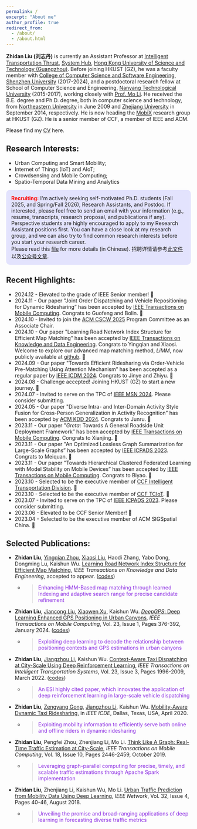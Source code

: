 ```yaml
---
permalink: /
excerpt: "About me"
author_profile: true
redirect_from: 
  - /about/
  - /about.html
---
```


<!--简单地从Emojipedia https://emojipedia.org/ 等来源复制表情符号并将其粘贴到文档中-->

**Zhidan Liu (刘志丹)** is currently an Assistant Professor at [Intelligent Transportation Thrust](https://www.hkust-gz.edu.cn/academics/hubs-and-thrust-areas/systems-hub/intelligent-transportation/), [System Hub](https://www.hkust-gz.edu.cn/academics/hubs-and-thrust-areas/systems-hub/), [Hong Kong University of Science and Technology (Guangzhou)](https://www.hkust-gz.edu.cn/). Before joining HKUST (GZ), he was a faculty member with [College of Computer Science and Software Engineering](http://csse.szu.edu.cn/cn/), [Shenzhen University](http://www.szu.edu.cn/) (2017-2024), and a postdoctoral research fellow at School of Computer Science and Engineering, [Nanyang Technological University](https://www.ntu.edu.sg/) (2015-2017), working closely with [Prof. Mo Li](https://cse.hkust.edu.hk/~lim/). He received the B.E. degree and Ph.D. degree, both in computer science and technology, from [Northeastern University](http://english.neu.edu.cn/) in June 2009 and [Zhejiang University](http://www.zju.edu.cn/english/) in September 2014, respectively. He is now heading the [MobiX](./group.md) research group at HKUST (GZ). He is a senior member of CCF, a member of IEEE and ACM.

Please find my [CV](/files/CV-ZhidanLiu.pdf) here.

<!--
**Zhidan Liu (刘志丹)** is currently an Associate Professor (tenured) in [College of Computer Science and Software Engineering](http://csse.szu.edu.cn/cn/), [Shenzhen University](http://www.szu.edu.cn/). He received the B.E. degree in Computer Science and Technology from [Northeastern University](http://english.neu.edu.cn/) in June 2009, and the Ph.D. degree in Computer Science and Technology from [Zhejiang University](http://www.zju.edu.cn/english/) in September 2014. Before joining Shenzhen University, he was a postdoctoral research fellow in the School of Computer Science and Engineering, [Nanyang Technological University](), Singapore, where he worked in the Wireless And Networked Distributed Sensing ([WANDS](http://wands.sg/)) group with [Prof. Mo Li](http://www3.ntu.edu.sg/home/limo/). He is now heading the **Big Data and Urban Computing (BDUC)** research group in Shenzhen University. He is a senior member of CCF, a member of IEEE and ACM.

Please find my [CV](/files/resume-ZhidanLiu.pdf) here. 访问[中文版主页](https://csse.szu.edu.cn/pages/user/index?id=762).
-->

## Research Interests:

* Urban Computing and Smart Mobility; 
* Internet of Things (IoT) and AIoT; 
* Crowdsensing and Mobile Computing; 
* Spatio-Temporal Data Mining and Analytics

<style>
p.highlight {
  background-color: rgba(0, 0, 255, 0.1);
  padding: 1em;
  border-radius: 10px;
}
</style>

<p class="highlight">
<b><font color="red">Recruiting:</font></b> I'm actively seeking self-motivated Ph.D. students (Fall 2025, and Spring/Fall 2026), Research Assistants, and Postdoc. If interested, please feel free to send an email with your information (e.g., resume, transcripts, research proposal, and publications if any). Perspective students are highly encouraged to apply to my Research Assistant positions first. You can have a close look at my research group, and we can also try to find common research interests before you start your research career.
<br>
Please read this <a href="/files/recruitment.pdf">file</a> for more details (in Chinese). 招聘详情请参考<a href="/files/recruitment.pdf">此文件</a>以及<a href="https://mp.weixin.qq.com/s/kGbDvr4dETnFxBlCPOQ3vg">公众号文章</a>. 
</p>


## Recent Highlights:
* 2024.12 - Elevated to the grade of IEEE Senior member! 🤪
* 2024.11 - Our paper "Joint Order Dispatching and Vehicle Repositioning for Dynamic Ridesharing” has been accepted by [IEEE Transactions on Mobile Computing](https://ieeexplore.ieee.org/xpl/RecentIssue.jsp?punumber=7755). Congrats to Guofeng and Bolin. 🎉
* 2024.10 - Invited to join the [ACM CSCW 2025](https://cscw.acm.org/2025/) Program Committee as an Associate Chair.
* 2024.10 - Our paper "Learning Road Network Index Structure for Efficient Map Matching” has been accepted by [IEEE Transactions on Knowledge and Data Engineering](https://ieeexplore.ieee.org/xpl/RecentIssue.jsp?punumber=69). Congrats to Yingqian and Xiaosi. Welcome to explore our advanced map matching method, _LiMM_, now publicly available at [github](https://github.com/BDUC-MobiX/LiMM). 🎉
* 2024.09 - Our paper "Towards Efficient Ridesharing via Order-Vehicle Pre-Matching Using Attention Mechanism” has been accepted as a regular paper by [IEEE ICDM 2024](https://icdm2024.org/). Congrats to Jinye and Zhiyu. 🎉
* 2024.08 - Challenge accepted! Joining HKUST (GZ) to start a new journey. 🚀
* 2024.07 - Invited to serve on the TPC of [IEEE MSN 2024](https://ieee-msn.org/2024/). Please consider submitting. 
* 2024.05 - Our paper "Diverse Intra- and Inter-Domain Activity Style Fusion for Cross-Person Generalization in Activity Recognition” has been accepted by [ACM KDD 2024](https://kdd2024.kdd.org/). Congrats to Junru. 🎉
* 2023.11 - Our paper "_Greta_: Towards A General Roadside Unit Deployment Framework” has been accepted by [IEEE Transactions on Mobile Computing](https://ieeexplore.ieee.org/xpl/RecentIssue.jsp?punumber=7755). Congrats to Xianjing. 🎉
* 2023.11 - Our paper "An Optimized Lossless Graph Summarization for Large-Scale Graphs” has been accepted by [IEEE ICPADS 2023](https://ieee-cybermatics.org/2023/icpads/). Congrats to Meiquan. 🎉
* 2023.11 - Our paper "Towards Hierarchical Clustered Federated Learning with Model Stability on Mobile Devices” has been accepted by [IEEE Transactions on Mobile Computing](https://ieeexplore.ieee.org/xpl/RecentIssue.jsp?punumber=7755). Congrats to Biyao. 🎉
* 2023.10 - Selected to be the executive member of [CCF Intelligent Transportation Division](https://www.ccf.org.cn/Chapters/CCF_Chapters/CCF_JT/). 🤪
* 2023.10 - Selected to be the executive member of [CCF TCIoT](https://www.ccf.org.cn/Chapters/TC/TC_Listing/IoT/). 🤪
* 2023.07 - Invited to serve on the TPC of [IEEE ICPADS 2023](https://ieee-cybermatics.org/2023/icpads/). Please consider submitting. 
* 2023.06 - Elevated to be CCF Senior Member! 🤪
* 2023.04 - Selected to be the executive member of ACM SIGSpatial China. 🤪

## Selected Publications:

* <b>Zhidan Liu</b>, <u>Yingqian Zhou</u>, <u>Xiaosi Liu</u>, Haodi Zhang, Yabo Dong, Dongming Lu, Kaishun Wu. [Learning Road Network Index Structure for Efficient Map Matching](/files/2024-TKDE-LiMM.pdf), _IEEE Transactions on Knowledge and Data Engineering_, accepted to appear. ([codes](https://github.com/BDUC-MobiX/LiMM))
  - ><p style="color:#8A2BE2">Enhancing HMM-Based map matching through learned Indexing and adaptive search range for precise candidate refinement</p>

* <b>Zhidan Liu</b>, <u>Jiancong Liu</u>, <u>Xiaowen Xu</u>, Kaishun Wu. [_DeepGPS_: Deep Learning Enhanced GPS Positioning in Urban Canyons](/files/2024-TMC-DeepGPS.pdf), _IEEE Transactions on Mobile Computing_, Vol. 23, Issue 1, Pages 376-392, January 2024. ([codes](https://github.com/bducgroup/DeepGPS))
  - ><p style="color:#8A2BE2">Exploiting deep learning to decode the relationship between positioning contexts and GPS estimations in urban canyons</p>

* <b>Zhidan Liu</b>, <u>Jiangzhou Li</u>, Kaishun Wu. [Context-Aware Taxi Dispatching at City-Scale Using Deep Reinforcement Learning](/files/2022-TITS-COX.pdf), _IEEE Transactions on Intelligent Transportation Systems_, Vol. 23, Issue 3, Pages 1996-2009, March 2022. ([codes](https://github.com/szlhl1040/Simulator))
  - ><p style="color:#8A2BE2">An ESI highly cited paper, which innovates the application of deep reinforcement learning in large-scale vehicle dispatching</p>

* <b>Zhidan Liu</b>, <u>Zengyang Gong</u>, <u>Jiangzhou Li</u>, Kaishun Wu. [Mobility-Aware Dynamic Taxi Ridesharing](/files/2020-ICDE-mTShare.pdf), in _IEEE ICDE_, Dallas, Texas, USA, April 2020. 
  - ><p style="color:#8A2BE2">Exploiting mobility information to efficiently serve both online and offline riders in dynamic ridesharing</p>

* <b>Zhidan Liu</b>, Pengfei Zhou, Zhenjiang Li, Mo Li. [Think Like A Graph: Real-Time Traffic Estimation at City-Scale](/files/2019-TMC-GPTE.pdf), _IEEE Transactions on Mobile Computing_, Vol. 18, Issue 10, Pages 2446-2459, October 2019.
  - ><p style="color:#8A2BE2">Leveraging graph-parallel computing for precise, timely, and scalable traffic estimations through Apache Spark implementation</p>

* <b>Zhidan Liu</b>, Zhenjiang Li, Kaishun Wu, Mo Li. [Urban Traffic Prediction from Mobility Data Using Deep Learning](/files/2018-IEEENet-Deeptraffic.pdf), _IEEE Network_, Vol. 32, Issue 4, Pages 40-46, August 2018.
  - ><p style="color:#8A2BE2"> Unveiling the promise and broad-ranging applications of deep learning in forecasting diverse traffic metrics</p>